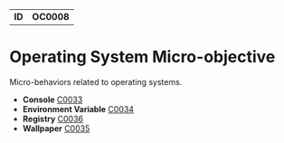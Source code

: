 <table>
<tr>
<td><b>ID</b></td>
<td><b>OC0008</b></td>
</tr>
</table>


# Operating System Micro-objective #
Micro-behaviors related to operating systems.

* **Console** [C0033](../operating-system/console.md)
* **Environment Variable** [C0034](../operating-system/environment-variable.md)
* **Registry** [C0036](../operating-system/registry.md)
* **Wallpaper** [C0035](../operating-system/wallpaper.md)
